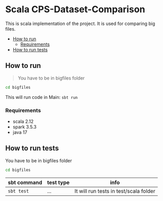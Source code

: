 # Scala CPS-Dataset-Comparison 
This is scala implementation of the project. It is used for comparing big files.

- [How to run](#how-to-run)
  - [Requirements](#requirements)
- [How to run tests](#how-to-run-tests)

## How to run
> You have to be in bigfiles folder

```bash
cd bigfiles
```

This will run code in Main:
`sbt run`
### Requirements
- scala 2.12
- spark 3.5.3
- java 17
## How to run tests
You have to be in bigfiles folder
```bash
cd bigfiles
```
| sbt command | test type | info                                   |
| ----------- |-----------|----------------------------------------|
| `sbt test`  | ...       | It will run tests in test/scala folder |